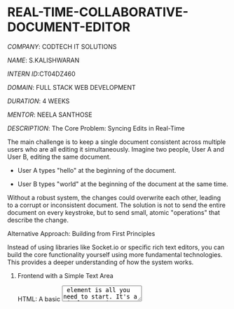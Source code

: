 # REAL-TIME-COLLABORATIVE-DOCUMENT-EDITOR

*COMPANY*: CODTECH IT SOLUTIONS

*NAME*: S.KALISHWARAN

*INTERN ID*:CT04DZ460

*DOMAIN*: FULL STACK WEB DEVELOPMENT

*DURATION*: 4 WEEKS

*MENTOR*: NEELA SANTHOSE

*DESCRIPTION*:
    The Core Problem: Syncing Edits in Real-Time

The main challenge is to keep a single document consistent across multiple users who are all editing it simultaneously. Imagine two people, User A and User B, editing the same document.

   * User A types "hello" at the beginning of the document.

   * User B types "world" at the beginning of the document at the same time.

Without a robust system, the changes could overwrite each other, leading to a corrupt or inconsistent document. The solution is not to send the entire document on every keystroke, but to send small, atomic "operations" that describe the change.

Alternative Approach: Building from First Principles

Instead of using libraries like Socket.io or specific rich text editors, you can build the core functionality yourself using more fundamental technologies. This provides a deeper understanding of how the system works.

1. Frontend with a Simple Text Area

    HTML: A basic <textarea> element is all you need to start. It's a simple text input field that doesn't have the complexities of a rich text editor.

    JavaScript: You can use plain JavaScript to listen for input events on the <textarea>. When a user types, you can capture the change.

2. Backend with Raw WebSockets

    Instead of a library, you can use the built-in WebSocket module in Node.js.

    The server will listen for new WebSocket connections.

    When a connection is established, the server will send the current document state to the new client.

    When a client sends a message (an "operation"), the server will process it and then broadcast that same message to all other connected clients.

3. The "Delta" Format for Changes

This is the key to a more efficient system. Instead of sending the whole document, you send a small, descriptive object called a "delta." A delta is an array of operations that describes a change.
4. The Server-Side Logic

The server's role is to apply these deltas to the master copy of the document.

   * The server maintains a single, authoritative copy of the document state.

   * When a delta arrives from a client, the server first applies the delta to its master copy.

     The server then broadcasts the same delta to all other clients.

5. The Client-Side Logic

* The client's role is to manage its own local copy and update it based on both its own changes and changes from other users.

    When a user types, the client generates a delta and sends it to the server.

    The client then applies that delta to its local copy.

    When a client receives a delta from the server (that originated from another user), it applies that delta to its local copy, updating the text area.

A Note on Conflict Resolution

This simple approach works well for a single user, but what if two users send deltas at the exact same time? This is where conflict resolution comes in.

  You can implement a basic form of lock-based concurrency, where only one user can "own" the editing cursor at a time. This is simple but limits true collaboration.

  *  A more advanced technique is Operational Transformation (OT), where the server "transforms" the incoming delta to account for changes that have already occurred. For example, if User A deletes a character at position 5 and User B inserts a character at position 3, the server needs to adjust User A's operation to work on the updated document. This is complex but enables seamless real-time collaboration.

#OUTPUT:

<img width="1366" height="768" alt="Image" src="https://github.com/user-attachments/assets/2e21d52b-c40a-4435-a540-453decd88b27" />

